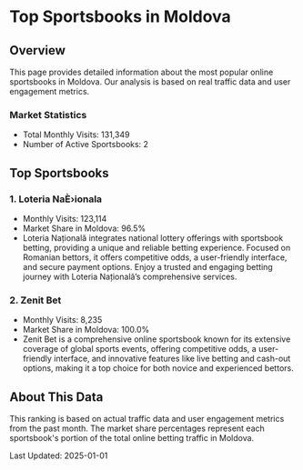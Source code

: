 # Top Sportsbooks in Moldova

## Overview
This page provides detailed information about the most popular online sportsbooks in Moldova. 
Our analysis is based on real traffic data and user engagement metrics.

### Market Statistics
- Total Monthly Visits: 131,349
- Number of Active Sportsbooks: 2

## Top Sportsbooks

### 1. Loteria NaÈ›ionala
- Monthly Visits: 123,114
- Market Share in Moldova: 96.5%
-  Loteria Națională integrates national lottery offerings with sportsbook betting, providing a unique and reliable betting experience. Focused on Romanian bettors, it offers competitive odds, a user-friendly interface, and secure payment options. Enjoy a trusted and engaging betting journey with Loteria Națională’s comprehensive services.

### 2. Zenit Bet
- Monthly Visits: 8,235
- Market Share in Moldova: 100.0%
- Zenit Bet is a comprehensive online sportsbook known for its extensive coverage of global sports events, offering competitive odds, a user-friendly interface, and innovative features like live betting and cash-out options, making it a top choice for both novice and experienced bettors.


## About This Data
This ranking is based on actual traffic data and user engagement metrics from the past month. 
The market share percentages represent each sportsbook's portion of the total online betting traffic in Moldova.

Last Updated: 2025-01-01
